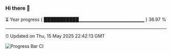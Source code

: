 ### Hi there 👋

⏳ Year progress { ███████████▁▁▁▁▁▁▁▁▁▁▁▁▁▁▁▁▁▁▁ } 36.97 %

---

⏰ Updated on Thu, 15 May 2025 22:42:13 GMT

![Progress Bar CI](https://github.com/IshwaranRudhara/GIT-ACTION/workflows/Progress%20Bar%20CI/badge.svg)
